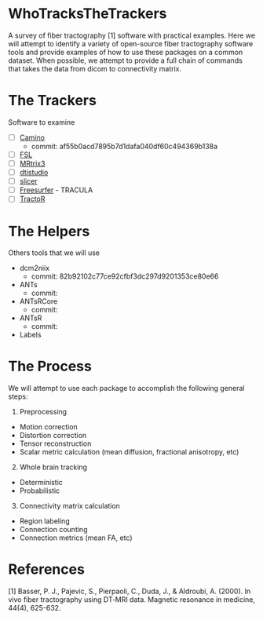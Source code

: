 # WhoTracksTheTrackers
A survey of fiber tractography [1] software with practical examples. Here we will
attempt to identify a variety of open-source fiber tractography software tools
and provide examples of how to use these packages on a common dataset. When
possible, we attempt to provide a full chain of commands that takes the data
from dicom to connectivity matrix.

# The Trackers
Software to examine

- [ ] [Camino](http://camino.cs.ucl.ac.uk/)
  * commit: af55b0acd7895b7d1dafa040df60c494369b138a
- [ ] [FSL](https://fsl.fmrib.ox.ac.uk/fslcourse/lectures/practicals/fdt2/index.html)
- [ ] [MRtrix3](http://www.mrtrix.org/)
- [ ] [dtistudio](http://dsi-studio.labsolver.org/)
- [ ] [slicer](https://na-mic.org/w/images/3/3e/UKF-Tractography_TutorialContestWinter2016.pdf)
- [ ] [Freesurfer](https://surfer.nmr.mgh.harvard.edu/fswiki/Tracula) - TRACULA
- [ ] [TractoR](http://www.tractor-mri.org.uk/)

# The Helpers
Others tools that we will use

- dcm2niix
  * commit: 82b92102c77ce92cfbf3dc297d9201353ce80e66
- ANTs
  * commit:
- ANTsRCore
  * commit:
- ANTsR
  * commit:
- Labels


# The Process
We will attempt to use each package to accomplish the following general steps:

1. Preprocessing
  * Motion correction
  * Distortion correction
  * Tensor reconstruction
  * Scalar metric calculation (mean diffusion, fractional anisotropy, etc)
2. Whole brain tracking
  * Deterministic
  * Probabilistic
3. Connectivity matrix calculation
  * Region labeling
  * Connection counting
  * Connection metrics (mean FA, etc)


# References
[1] Basser, P. J., Pajevic, S., Pierpaoli, C., Duda, J., & Aldroubi, A. (2000). In vivo fiber tractography using DT‐MRI data. Magnetic resonance in medicine, 44(4), 625-632.
